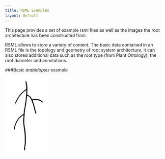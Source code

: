 ```yaml
---
title: RSML Examples
layout: default
---
```


This page provides a set of example rsml files as well as the images the root architecture has been constructed from.

RSML allows to store a variety of content. The basic data contained in an RSML file is the topology and geometry of root system architecture. It can also stored additional data such as the root type (from Plant Ontology), the root diameter and annotations.

###Basic *arabidopsis* example

[![arabidopsis-simple](images/examples/arabidopsis_simple_tb.jpg)](images/examples/arabidopsis_simple.tif)